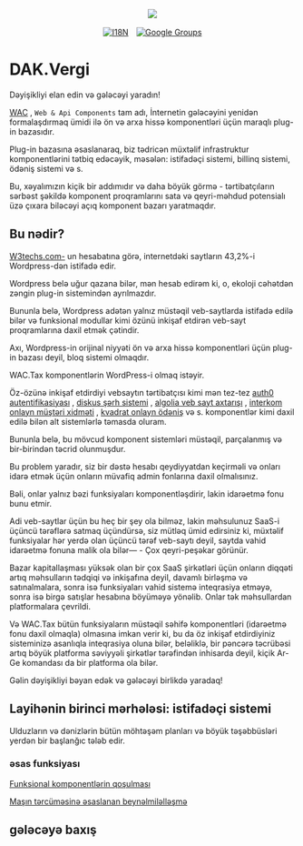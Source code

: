<p align="center"><a href="https://wac.tax"><img src="https://cdn.jsdelivr.net/gh/wactax/img/logo.svg"/></a></p><p align="center"><a href="https://github.com/wactax/wac.tax/blob/main/doc/README.md#readme"><img alt="I18N" src="https://cdn.jsdelivr.net/gh/wactax/img/t.svg"/></a>　<a href="https://groups.google.com/u/2/g/wactax"><img alt="Google Groups" src="https://cdn.jsdelivr.net/gh/wactax/img/g-groups.svg"/></a></p>

# DAK.Vergi

Dəyişikliyi elan edin və gələcəyi yaradın!

[WAC](https://wac.tax) , `Web & Api Components` tam adı, İnternetin gələcəyini yenidən formalaşdırmaq ümidi ilə ön və arxa hissə komponentləri üçün maraqlı plug-in bazasıdır.

Plug-in bazasına əsaslanaraq, biz tədricən müxtəlif infrastruktur komponentlərini tətbiq edəcəyik, məsələn: istifadəçi sistemi, billinq sistemi, ödəniş sistemi və s.

Bu, xəyalımızın kiçik bir addımıdır və daha böyük görmə - tərtibatçıların sərbəst şəkildə komponent proqramlarını sata və qeyri-məhdud potensialı üzə çıxara biləcəyi açıq komponent bazarı yaratmaqdır.

## Bu nədir?

[W3techs.com-](https://w3techs.com/technologies/details/cm-wordpress) un hesabatına görə, internetdəki saytların 43,2%-i Wordpress-dən istifadə edir.

Wordpress belə uğur qazana bilər, mən hesab edirəm ki, o, ekoloji cəhətdən zəngin plug-in sistemindən ayrılmazdır.

Bununla belə, Wordpress adətən yalnız müstəqil veb-saytlarda istifadə edilə bilər və funksional modullar kimi özünü inkişaf etdirən veb-sayt proqramlarına daxil etmək çətindir.

Axı, Wordpress-in orijinal niyyəti ön və arxa hissə komponentləri üçün plug-in bazası deyil, bloq sistemi olmaqdır.

WAC.Tax komponentlərin WordPress-i olmaq istəyir.

Öz-özünə inkişaf etdirdiyi vebsaytın tərtibatçısı kimi mən tez-tez [auth0 autentifikasiyası](https://auth0.com) , [diskus şərh sistemi](https://disqus.com) , [algolia veb sayt axtarışı](https://www.algolia.com) , [interkom onlayn müştəri xidməti](https://www.intercom.com) , [kvadrat onlayn ödəniş](https://developer.squareup.com/docs/web-payments/overview) və s. komponentlər kimi daxil edilə bilən alt sistemlərlə təmasda oluram.

Bununla belə, bu mövcud komponent sistemləri müstəqil, parçalanmış və bir-birindən təcrid olunmuşdur.

Bu problem yaradır, siz bir dəstə hesabı qeydiyyatdan keçirməli və onları idarə etmək üçün onların müvafiq admin fonlarına daxil olmalısınız.

Bəli, onlar yalnız bəzi funksiyaları komponentləşdirir, lakin idarəetmə fonu bunu etmir.

Adi veb-saytlar üçün bu heç bir şey ola bilməz, lakin məhsulunuz SaaS-i üçüncü tərəflərə satmaq üçündürsə, siz mütləq ümid edirsiniz ki, müxtəlif funksiyalar hər yerdə olan üçüncü tərəf veb-saytı deyil, saytda vahid idarəetmə fonuna malik ola bilər— - Çox qeyri-peşəkar görünür.

Bazar kapitallaşması yüksək olan bir çox SaaS şirkətləri üçün onların diqqəti artıq məhsulların tədqiqi və inkişafına deyil, davamlı birləşmə və satınalmalara, sonra isə funksiyaları vahid sistemə inteqrasiya etməyə, sonra isə birgə satışlar hesabına böyüməyə yönəlib. Onlar tək məhsullardan platformalara çevrildi.

Və WAC.Tax bütün funksiyaların müstəqil səhifə komponentləri (idarəetmə fonu daxil olmaqla) olmasına imkan verir ki, bu da öz inkişaf etdirdiyiniz sisteminizə asanlıqla inteqrasiya oluna bilər, beləliklə, bir pəncərə təcrübəsi artıq böyük platforma səviyyəli şirkətlər tərəfindən inhisarda deyil, kiçik Ar-Ge komandası da bir platforma ola bilər.

Gəlin dəyişikliyi bəyan edək və gələcəyi birlikdə yaradaq!

## Layihənin birinci mərhələsi: istifadəçi sistemi

Ulduzların və dənizlərin bütün möhtəşəm planları və böyük təşəbbüsləri yerdən bir başlanğıc tələb edir.

### əsas funksiyası

[Funksional komponentlərin qoşulması](./pkg.md)

[Maşın tərcüməsinə əsaslanan beynəlmiləlləşmə](./i18n.md)

## gələcəyə baxış

